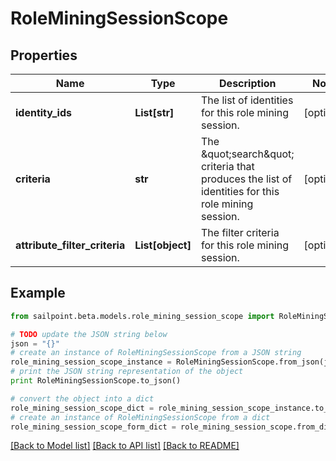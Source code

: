 # RoleMiningSessionScope


## Properties
Name | Type | Description | Notes
------------ | ------------- | ------------- | -------------
**identity_ids** | **List[str]** | The list of identities for this role mining session. | [optional] 
**criteria** | **str** | The \&quot;search\&quot; criteria that produces the list of identities for this role mining session. | [optional] 
**attribute_filter_criteria** | **List[object]** | The filter criteria for this role mining session. | [optional] 

## Example

```python
from sailpoint.beta.models.role_mining_session_scope import RoleMiningSessionScope

# TODO update the JSON string below
json = "{}"
# create an instance of RoleMiningSessionScope from a JSON string
role_mining_session_scope_instance = RoleMiningSessionScope.from_json(json)
# print the JSON string representation of the object
print RoleMiningSessionScope.to_json()

# convert the object into a dict
role_mining_session_scope_dict = role_mining_session_scope_instance.to_dict()
# create an instance of RoleMiningSessionScope from a dict
role_mining_session_scope_form_dict = role_mining_session_scope.from_dict(role_mining_session_scope_dict)
```
[[Back to Model list]](../README.md#documentation-for-models) [[Back to API list]](../README.md#documentation-for-api-endpoints) [[Back to README]](../README.md)


